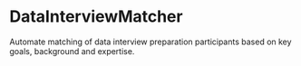 # DataInterviewMatcher
Automate matching of data interview preparation participants based on key goals, background and expertise.
